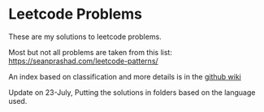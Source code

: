 # Leetcode Problems

These are my solutions to leetcode problems.

Most but not all problems are taken from this list:
https://seanprashad.com/leetcode-patterns/

An index based on classification and more details is in the [github wiki](https://github.com/mccornet/leetcode_challenges/wiki)


Update on 23-July, Putting the solutions in folders based on the language used.

